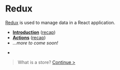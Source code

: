 # Redux

[Redux](http://redux.js.org/) is used to manage data in a React application.

* __[Introduction](introduction/README.md)__ ([recap](introduction/recap.md))
* __[Actions](actions/README.md)__ ([recap](actions/recap.md))
* _...more to come soon!_

-

> What is a store? [Continue >](introduction/stores.md)
